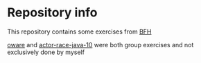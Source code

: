 # Repository info

This repository contains some exercises from [BFH](https://bfh.ch)

[oware](https://github.com/aemmo2/BFH/tree/main/oware) and [actor-race-java-10](https://github.com/aemmo2/BFH/tree/main/actor-race-java-10) were both group exercises and not exclusively done by myself
